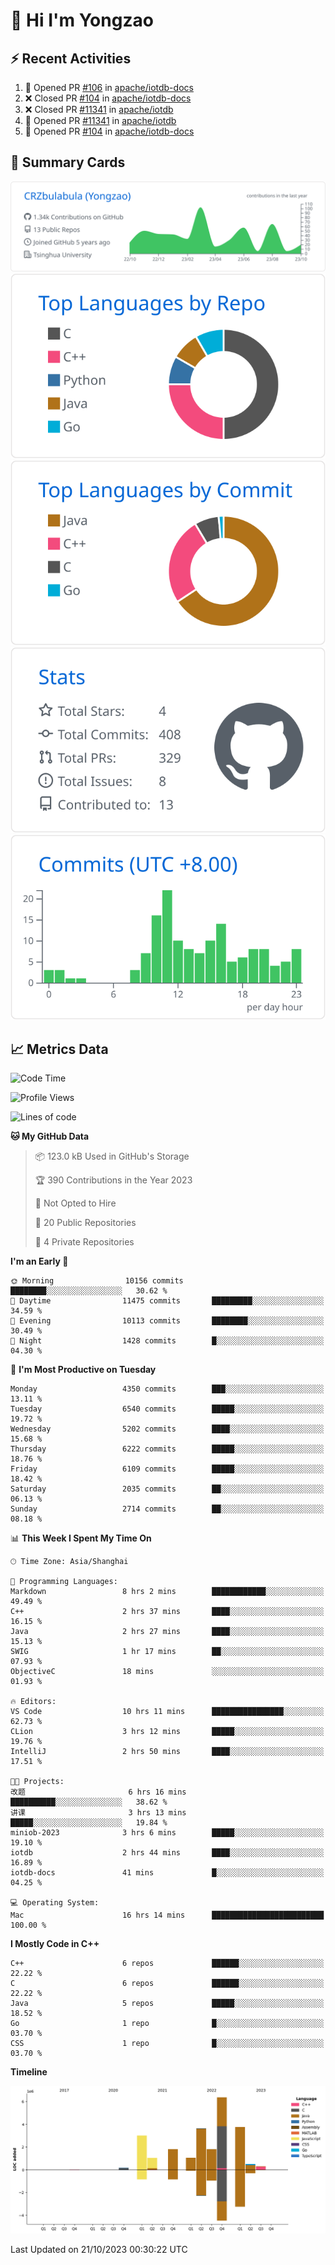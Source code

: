 # 👋 Hi I'm Yongzao

## ⚡ Recent Activities
<!--START_SECTION:activity-->
1. 💪 Opened PR [#106](https://github.com/apache/iotdb-docs/pull/106) in [apache/iotdb-docs](https://github.com/apache/iotdb-docs)
2. ❌ Closed PR [#104](https://github.com/apache/iotdb-docs/pull/104) in [apache/iotdb-docs](https://github.com/apache/iotdb-docs)
3. ❌ Closed PR [#11341](https://github.com/apache/iotdb/pull/11341) in [apache/iotdb](https://github.com/apache/iotdb)
4. 💪 Opened PR [#11341](https://github.com/apache/iotdb/pull/11341) in [apache/iotdb](https://github.com/apache/iotdb)
5. 💪 Opened PR [#104](https://github.com/apache/iotdb-docs/pull/104) in [apache/iotdb-docs](https://github.com/apache/iotdb-docs)
<!--END_SECTION:activity-->

## 🎑 Summary Cards

[![](https://raw.githubusercontent.com/CRZbulabula/CRZbulabula/main/profile-summary-card-output/github/0-profile-details.svg)](https://github.com/vn7n24fzkq/github-profile-summary-cards)
[![](https://raw.githubusercontent.com/CRZbulabula/CRZbulabula/main/profile-summary-card-output/github/1-repos-per-language.svg)](https://github.com/vn7n24fzkq/github-profile-summary-cards) [![](https://raw.githubusercontent.com/CRZbulabula/CRZbulabula/main/profile-summary-card-output/github/2-most-commit-language.svg)](https://github.com/vn7n24fzkq/github-profile-summary-cards)
[![](https://raw.githubusercontent.com/CRZbulabula/CRZbulabula/main/profile-summary-card-output/github/3-stats.svg)](https://github.com/vn7n24fzkq/github-profile-summary-cards) [![](https://raw.githubusercontent.com/CRZbulabula/CRZbulabula/main/profile-summary-card-output/github/4-productive-time.svg)](https://github.com/vn7n24fzkq/github-profile-summary-cards)

## 📈 Metrics Data

<!--START_SECTION:waka-->
![Code Time](http://img.shields.io/badge/Code%20Time-361%20hrs%2017%20mins-blue)

![Profile Views](http://img.shields.io/badge/Profile%20Views-9-blue)

![Lines of code](https://img.shields.io/badge/From%20Hello%20World%20I%27ve%20Written-23.5%20million%20lines%20of%20code-blue)

**🐱 My GitHub Data** 

> 📦 123.0 kB Used in GitHub's Storage 
 > 
> 🏆 390 Contributions in the Year 2023
 > 
> 🚫 Not Opted to Hire
 > 
> 📜 20 Public Repositories 
 > 
> 🔑 4 Private Repositories 
 > 
**I'm an Early 🐤** 

```text
🌞 Morning                10156 commits       ████████░░░░░░░░░░░░░░░░░   30.62 % 
🌆 Daytime                11475 commits       █████████░░░░░░░░░░░░░░░░   34.59 % 
🌃 Evening                10113 commits       ████████░░░░░░░░░░░░░░░░░   30.49 % 
🌙 Night                  1428 commits        █░░░░░░░░░░░░░░░░░░░░░░░░   04.30 % 
```
📅 **I'm Most Productive on Tuesday** 

```text
Monday                   4350 commits        ███░░░░░░░░░░░░░░░░░░░░░░   13.11 % 
Tuesday                  6540 commits        █████░░░░░░░░░░░░░░░░░░░░   19.72 % 
Wednesday                5202 commits        ████░░░░░░░░░░░░░░░░░░░░░   15.68 % 
Thursday                 6222 commits        █████░░░░░░░░░░░░░░░░░░░░   18.76 % 
Friday                   6109 commits        █████░░░░░░░░░░░░░░░░░░░░   18.42 % 
Saturday                 2035 commits        ██░░░░░░░░░░░░░░░░░░░░░░░   06.13 % 
Sunday                   2714 commits        ██░░░░░░░░░░░░░░░░░░░░░░░   08.18 % 
```


📊 **This Week I Spent My Time On** 

```text
🕑︎ Time Zone: Asia/Shanghai

💬 Programming Languages: 
Markdown                 8 hrs 2 mins        ████████████░░░░░░░░░░░░░   49.49 % 
C++                      2 hrs 37 mins       ████░░░░░░░░░░░░░░░░░░░░░   16.15 % 
Java                     2 hrs 27 mins       ████░░░░░░░░░░░░░░░░░░░░░   15.13 % 
SWIG                     1 hr 17 mins        ██░░░░░░░░░░░░░░░░░░░░░░░   07.93 % 
ObjectiveC               18 mins             ░░░░░░░░░░░░░░░░░░░░░░░░░   01.93 % 

🔥 Editors: 
VS Code                  10 hrs 11 mins      ████████████████░░░░░░░░░   62.73 % 
CLion                    3 hrs 12 mins       █████░░░░░░░░░░░░░░░░░░░░   19.76 % 
IntelliJ                 2 hrs 50 mins       ████░░░░░░░░░░░░░░░░░░░░░   17.51 % 

🐱‍💻 Projects: 
改题                       6 hrs 16 mins       ██████████░░░░░░░░░░░░░░░   38.62 % 
讲课                       3 hrs 13 mins       █████░░░░░░░░░░░░░░░░░░░░   19.84 % 
miniob-2023              3 hrs 6 mins        █████░░░░░░░░░░░░░░░░░░░░   19.10 % 
iotdb                    2 hrs 44 mins       ████░░░░░░░░░░░░░░░░░░░░░   16.89 % 
iotdb-docs               41 mins             █░░░░░░░░░░░░░░░░░░░░░░░░   04.25 % 

💻 Operating System: 
Mac                      16 hrs 14 mins      █████████████████████████   100.00 % 
```

**I Mostly Code in C++** 

```text
C++                      6 repos             ██████░░░░░░░░░░░░░░░░░░░   22.22 % 
C                        6 repos             ██████░░░░░░░░░░░░░░░░░░░   22.22 % 
Java                     5 repos             █████░░░░░░░░░░░░░░░░░░░░   18.52 % 
Go                       1 repo              █░░░░░░░░░░░░░░░░░░░░░░░░   03.70 % 
CSS                      1 repo              █░░░░░░░░░░░░░░░░░░░░░░░░   03.70 % 
```



**Timeline**

![Lines of Code chart](https://raw.githubusercontent.com/CRZbulabula/CRZbulabula/main/assets/bar_graph.png)


 Last Updated on 21/10/2023 00:30:22 UTC
<!--END_SECTION:waka-->

